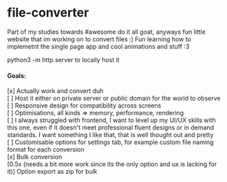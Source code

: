 # file-converter
Part of my studies towards #awesome do it all goat, anyways fun little website that im working on to convert files :) Fun learning how to implemetnt the single page app and cool animations and stuff :3 

python3 -m http.server to locally host it 

#### Goals:

[x] Actually work and convert duh  
[ ] Host it either on private server or public domain for the world to observe  
[ ] Responsive design for compatibility across screens  
[ ] Optimisations, all kinds => memory, performance, rendering   
[ ] I always struggled with frontend, I want to level up my UI/UX skills with this one, even if it doesn't meet professional fluent designs or in demand standards. I want something I like that, that is well thought out and pretty  
[ ] Customisable options for settings tab, for example custom file naming format for each conversion  
[x] Bulk conversion  
[0.5x (needs a bit more work since its the only option and ux is lacking for it)] Option export as zip for bulk  
